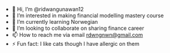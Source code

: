- 👋 Hi, I’m @ridwangunawan12
- 👀 I’m interested in making financial modelling mastery course
- 🌱 I’m currently learning Norwegian
- 💞️ I’m looking to collaborate on sharing finance career
- 📫 How to reach me via email rdwngnwn@gmail.com
- ⚡ Fun fact: I like cats though I have allergic on them

<!---
ridwangunawan12/ridwangunawan12 is a ✨ special ✨ repository because its `README.md` (this file) appears on your GitHub profile.
You can click the Preview link to take a look at your changes.
--->
